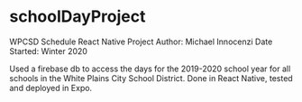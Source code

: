 # schoolDayProject
WPCSD Schedule React Native Project
Author: Michael Innocenzi
Date Started: Winter 2020

Used a firebase db to access the days for the 2019-2020 school year for all schools in the White Plains City School District.
Done in React Native, tested and deployed in Expo.
